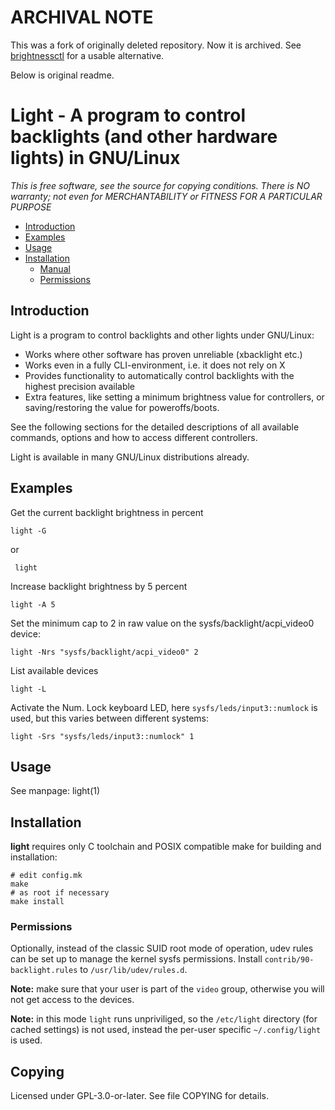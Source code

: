 # ARCHIVAL NOTE
This was a fork of originally deleted repository. Now it is archived. See
[brightnessctl][] for a usable alternative.

Below is original readme.
# Light - A program to control backlights (and other hardware lights) in GNU/Linux

*This is free software, see the source for copying conditions.  There is NO
warranty; not even for MERCHANTABILITY or FITNESS FOR A PARTICULAR PURPOSE*


- [Introduction](#introduction)
- [Examples](#examples)
- [Usage](#usage)
- [Installation](#installation)
  - [Manual](#manual)
  - [Permissions](#permissions)


## Introduction

Light is a program to control backlights and other lights under GNU/Linux:

* Works where other software has proven unreliable (xbacklight etc.)
* Works even in a fully CLI-environment, i.e. it does not rely on X
* Provides functionality to automatically control backlights with the highest
  precision available
* Extra features, like setting a minimum brightness value for controllers, or
  saving/restoring the value for poweroffs/boots.

See the following sections for the detailed descriptions of all available
commands, options and how to access different controllers.

Light is available in many GNU/Linux distributions already.


## Examples

Get the current backlight brightness in percent

    light -G

or

     light

Increase backlight brightness by 5 percent

    light -A 5

Set the minimum cap to 2 in raw value on the sysfs/backlight/acpi_video0
device:

    light -Nrs "sysfs/backlight/acpi_video0" 2

List available devices

    light -L

Activate the Num. Lock keyboard LED, here `sysfs/leds/input3::numlock` is
used, but this varies between different systems:

    light -Srs "sysfs/leds/input3::numlock" 1


## Usage

See manpage: light(1)

## Installation

**light** requires only C toolchain and POSIX compatible make for building and
installation:

    # edit config.mk
    make
    # as root if necessary
    make install

### Permissions

Optionally, instead of the classic SUID root mode of operation, udev rules can
be set up to manage the kernel sysfs permissions. Install
`contrib/90-backlight.rules` to `/usr/lib/udev/rules.d`.

**Note:** make sure that your user is part of the `video` group, otherwise you
will not get access to the devices.

**Note:** in this mode `light` runs unpriviliged, so the `/etc/light`
directory (for cached settings) is not used, instead the per-user
specific `~/.config/light` is used.

## Copying
Licensed under GPL-3.0-or-later.  See file COPYING for details.

[brightnessctl]: https://github.com/Hummer12007/brightnessctl
